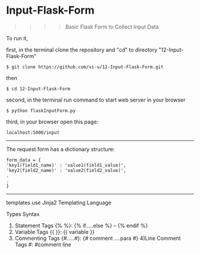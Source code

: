 # Input-Flask-Form
>>>>    Basic Flask Form to Collect Input Data

To run it,

first, in the terminal clone the repository and "cd" to directory "12-Input-Flask-Form"

    $ git clone https://github.com/vi-u/12-Input-Flask-Form.git   

then

    $ cd 12-Input-Flask-Form

second, in the terminal run command to start web server in your browser

    $ python flaskInputForm.py

third, in your browser open this page:

    localhost:5000/input


****

The request.form has a dictionary structure:

    form_data = {
    'key1(field1_name)' : 'value1(field1_value)',
    'key2(field2_name)' : 'value2(field2_value)',
    .
    .
    }


*****

templates use Jinja2 Templating Language

Types	                Syntax

1) Statement Tags	{% %}: {% if…..else %} – {% endif %}
2) Variable Tags	{{ }}: {{ variable }}
3) Commenting Tags	{#…..#}: {# comment ….para #}
4)Line Comment Tags	#: #comment line
